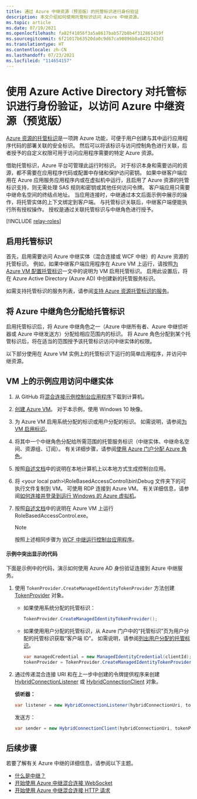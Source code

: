 ```yaml
---
title: 通过 Azure 中继资源（预览版）的托管标识进行身份验证
description: 本文介绍如何使用托管标识访问 Azure 中继资源。
ms.topic: article
ms.date: 07/19/2021
ms.openlocfilehash: fa82f41056f3a5a8617bab572b8b4f312861419f
ms.sourcegitcommit: 6f21017b63520da0c9d67ca90896b8a84217d3d3
ms.translationtype: HT
ms.contentlocale: zh-CN
ms.lasthandoff: 07/23/2021
ms.locfileid: "114654157"
---
```

# <a name="authenticate-a-managed-identity-with-azure-active-directory-to-access-azure-relay-resources-preview"></a>使用 Azure Active Directory 对托管标识进行身份验证，以访问 Azure 中继资源（预览版）
[Azure 资源的托管标识](../active-directory/managed-identities-azure-resources/overview.md)是一项跨 Azure 功能，可便于用户创建与其中运行应用程序代码的部署关联的安全标识。 然后可以将该标识与访问控制角色进行关联，后者授予的自定义权限可用于访问应用程序需要的特定 Azure 资源。

借助托管标识，Azure 平台可管理此运行时标识。 对于标识本身和需要访问的资源，都不需要在应用程序代码或配置中存储和保护访问密钥。 如果中继客户端应用在 Azure 应用服务应用程序内或在虚拟机中运行，且启用了 Azure 资源的托管标识支持，则无需处理 SAS 规则和密钥或其他任何访问令牌。 客户端应用只需要中继命名空间的终结点地址。 当应用连接时，中继通过本文后面示例中展示的操作，将托管实体的上下文绑定到客户端。 与托管标识关联后，中继客户端便能执行所有授权操作。 授权是通过关联托管标识与中继角色进行授予。

[!INCLUDE [relay-roles](./includes/relay-roles.md)]

## <a name="enable-managed-identity"></a>启用托管标识
首先，启用需要访问 Azure 中继实体（混合连接或 WCF 中继）的 Azure 资源的托管标识。 例如，如果中继客户端应用程序在 Azure VM 上运行，请按照[为 Azure VM 配置托管标识](../active-directory/managed-identities-azure-resources/qs-configure-portal-windows-vm.md)一文中的说明为 VM 启用托管标识。 启用此设置后，将在 Azure Active Directory (Azure AD) 中创建新的托管服务标识。

如需支持托管标识的服务列表，请参阅[支持 Azure 资源托管标识的服务](../active-directory/managed-identities-azure-resources/services-support-managed-identities.md)。

## <a name="assign-an-azure-relay-role-to-the-managed-identity"></a>将 Azure 中继角色分配给托管标识
启用托管标识后，将 Azure 中继角色之一（Azure 中继所有者、Azure 中继侦听器或 Azure 中继发送方）分配给相应范围内的标识。 将 Azure 角色分配到某个托管标识后，将在适当的范围授予该托管标识访问中继实体的权限。

以下部分使用在 Azure VM 实例上的托管标识下运行的简单应用程序，并访问中继资源。

## <a name="sample-app-on-vm-accessing-relay-entities"></a>VM 上的示例应用访问中继实体

1. 从 GitHub 将[混合连接示例控制台应用程序](https://github.com/Azure/azure-relay/tree/master/samples/hybrid-connections/dotnet/rolebasedaccesscontrol)下载到计算机。
1. [创建 Azure VM](../virtual-machines/windows/quick-create-portal.md)。 对于本示例，使用 Windows 10 映像。 
1. 为 Azure VM 启用系统分配的标识或用户分配的标识。 如需说明，请参阅[为 VM 启用标识](../active-directory/managed-identities-azure-resources/qs-configure-portal-windows-vm.md)。 
1. 将其中一个中继角色分配给所需范围的托管服务标识（中继实体、中继命名空间、资源组、订阅）。 有关详细步骤，请参阅[使用 Azure 门户分配 Azure 角色](../role-based-access-control/role-assignments-portal.md)。
1. 按照[自述文档](https://github.com/Azure/azure-relay/tree/master/samples/hybrid-connections/dotnet/rolebasedaccesscontrol#rolebasedaccesscontrol-hybrid-connection-sample)中的说明在本地计算机上以本地方式生成控制台应用。 
1. 将 \<your local path\>\RoleBasedAccessControl\bin\Debug 文件夹下的可执行文件复制到 VM。 可使用 RDP 连接到 Azure VM。 有关详细信息，请参阅[如何连接并登录到运行 Windows 的 Azure 虚拟机](../virtual-machines/windows/connect-logon.md)。
1. 按照[自述文档](https://github.com/Azure/azure-relay/tree/master/samples/hybrid-connections/dotnet/rolebasedaccesscontrol#rolebasedaccesscontrol-hybrid-connection-sample)中的说明在 Azure VM 上运行 RoleBasedAccessControl.exe。 

    > [!NOTE]
    > 按照上述相同步骤为 [WCF 中继运行控制台应用程序](https://github.com/Azure/azure-relay/tree/master/samples/wcf-relay/RoleBasedAccessControl)。

#### <a name="highlighted-code-from-the-sample"></a>示例中突出显示的代码
下面是示例中的代码，演示如何使用 Azure AD 身份验证连接到 Azure 中继服务。  

1. 使用 `TokenProvider.CreateManagedIdentityTokenProvider` 方法创建 [TokenProvider](/dotnet/api/microsoft.azure.relay.tokenprovider) 对象。 
    
    - 如果使用系统分配的托管标识：
        ```csharp
        TokenProvider.CreateManagedIdentityTokenProvider();
        ```
    - 如果使用用户分配的托管标识，从 Azure 门户中的“托管标识”页为用户分配的托管标识获取“客户端 ID”。   如需说明，请参阅[列出用户分配的托管标识](../active-directory/managed-identities-azure-resources/how-manage-user-assigned-managed-identities.md?pivots=identity-mi-methods-azp#list-user-assigned-managed-identities)。
        ```csharp
        var managedCredential = new ManagedIdentityCredential(clientId);
        tokenProvider = TokenProvider.CreateManagedIdentityTokenProvider(managedCredential);    
        ```
1. 通过传递混合连接 URI 和在上一步中创建的令牌提供程序来创建 [HybridConnectionListener](/dotnet/api/microsoft.azure.relay.hybridconnectionlistener.-ctor#Microsoft_Azure_Relay_HybridConnectionListener__ctor_System_Uri_Microsoft_Azure_Relay_TokenProvider_) 或 [HybridConnectionClient](/dotnet/api/microsoft.azure.relay.hybridconnectionclient.-ctor#microsoft-azure-relay-hybridconnectionclient-ctor(system-uri-microsoft-azure-relay-tokenprovider)) 对象。

    **侦听器：**
    ```csharp
    var listener = new HybridConnectionListener(hybridConnectionUri, tokenProvider);    
    ```
    
    发送方：
    ```csharp
    var sender = new HybridConnectionClient(hybridConnectionUri, tokenProvider);    
    ```

## <a name="next-steps"></a>后续步骤
若要了解有关 Azure 中继的详细信息，请参阅以下主题。
- [什么是中继？](relay-what-is-it.md)
- [开始使用 Azure 中继混合连接 WebSocket](relay-hybrid-connections-dotnet-get-started.md)
- [开始使用 Azure 中继混合连接 HTTP 请求](relay-hybrid-connections-http-requests-dotnet-get-started.md)



